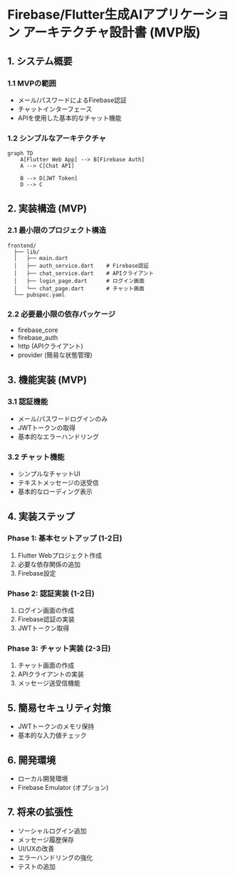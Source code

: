 # Firebase/Flutter生成AIアプリケーション アーキテクチャ設計書 (MVP版)

## 1. システム概要

### 1.1 MVPの範囲
- メール/パスワードによるFirebase認証
- チャットインターフェース
- APIを使用した基本的なチャット機能

### 1.2 シンプルなアーキテクチャ
```mermaid
graph TD
    A[Flutter Web App] --> B[Firebase Auth]
    A --> C[Chat API]
    
    B --> D[JWT Token]
    D --> C
```

## 2. 実装構造 (MVP)

### 2.1 最小限のプロジェクト構造
```
frontend/
  ├── lib/
  │   ├── main.dart
  │   ├── auth_service.dart    # Firebase認証
  │   ├── chat_service.dart    # APIクライアント
  │   ├── login_page.dart      # ログイン画面
  │   └── chat_page.dart       # チャット画面
  └── pubspec.yaml
```

### 2.2 必要最小限の依存パッケージ
- firebase_core
- firebase_auth
- http (APIクライアント)
- provider (簡易な状態管理)

## 3. 機能実装 (MVP)

### 3.1 認証機能
- メール/パスワードログインのみ
- JWTトークンの取得
- 基本的なエラーハンドリング

### 3.2 チャット機能
- シンプルなチャットUI
- テキストメッセージの送受信
- 基本的なローディング表示

## 4. 実装ステップ

### Phase 1: 基本セットアップ (1-2日)
1. Flutter Webプロジェクト作成
2. 必要な依存関係の追加
3. Firebase設定

### Phase 2: 認証実装 (1-2日)
1. ログイン画面の作成
2. Firebase認証の実装
3. JWTトークン取得

### Phase 3: チャット実装 (2-3日)
1. チャット画面の作成
2. APIクライアントの実装
3. メッセージ送受信機能

## 5. 簡易セキュリティ対策
- JWTトークンのメモリ保持
- 基本的な入力値チェック

## 6. 開発環境
- ローカル開発環境
- Firebase Emulator (オプション)

## 7. 将来の拡張性
- ソーシャルログイン追加
- メッセージ履歴保存
- UI/UXの改善
- エラーハンドリングの強化
- テストの追加